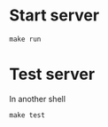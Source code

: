 Start server
============
```shell
make run
```

Test server
===========
In another shell
```shell
make test
```
